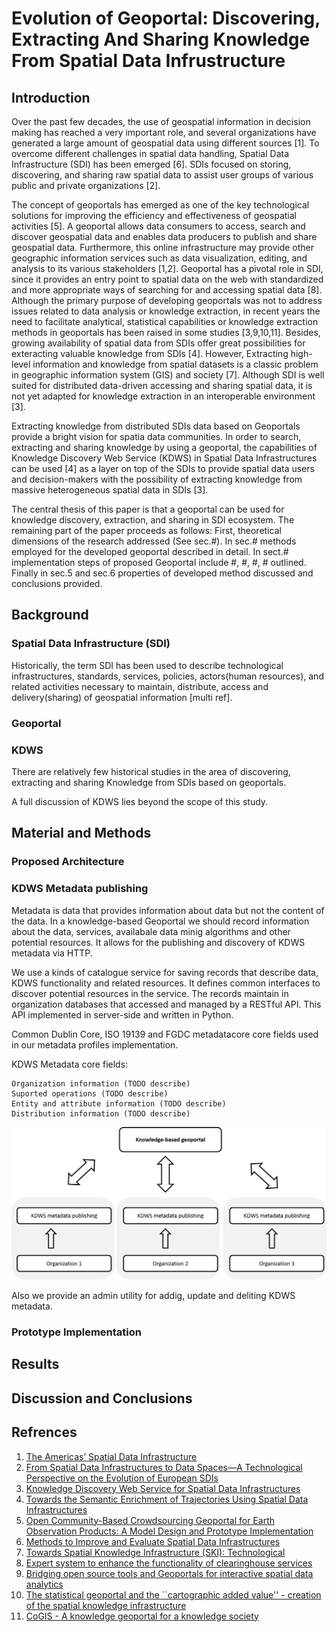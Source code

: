 # **Evolution of Geoportal: Discovering, Extracting And Sharing Knowledge From Spatial Data Infrustructure**

## Introduction

Over the past few decades, the use of geospatial information in decision making has reached a very important role, and several organizations have generated a large amount of geospatial data using different sources [1]. To overcome different  challenges in spatial data handling, Spatial Data Infrastructure (SDI) has been emerged [6]. SDIs focused on storing, discovering, and sharing raw spatial data to assist user groups of various public and private organizations [2].

The concept of geoportals has emerged as one of the key technological solutions for improving the efficiency and effectiveness of geospatial activities [5]. A geoportal allows data consumers to access, search and discover geospatial data and enables data producers to publish and share geospatial data. Furthermore, this online infrastructure may provide other geographic information services such as data visualization, editing, and analysis to its various stakeholders [1,2].
Geoportal has a pivotal role in SDI, since it provides an entry point to spatial data on the web with standardized and more appropriate ways of searching for and accessing spatial data [8].
Although the primary purpose of developing geoportals was not to address issues related to data analysis or knowledge extraction, in recent years the need to facilitate analytical, statistical capabilities or knowledge extraction methods in geoportals has been raised in some studies [3,9,10,11]. Besides, growing availability of spatial data from SDIs offer great possibilities for exteracting valuable knowledge from SDIs [4]. However, Extracting high-level information and knowledge from spatial datasets is a classic problem in geographic information system (GIS) and society [7]. Although SDI is well suited for distributed data-driven accessing and sharing spatial data, it is not yet adapted for knowledge extraction in an interoperable environment [3].

Extracting knowledge from distributed SDIs data based on Geoportals provide  a bright vision for spatia data communities. In order to search, extracting and sharing knowledge by using a geoportal, the capabilities of Knowledge Discovery Web Service (KDWS) in Spatial Data Infrastructures  can be used [4] as a layer on top of the SDIs to provide spatial data users and decision-makers with the possibility of extracting knowledge from massive heterogeneous spatial data in SDIs [3].

The central thesis of this paper is that a geoportal can be used for knowledge discovery, extraction, and sharing in SDI ecosystem. The remaining part of the paper proceeds as follows: First, theoretical dimensions of the research addressed (See sec.#). In sec.# methods employed for the developed geoportal described in detail. In sect.# implementation steps of proposed Geoportal include #, #, #, # outlined. Finally in sec.5 and sec.6 properties of developed method discussed and conclusions provided.

## Background

### Spatial Data Infrastructure (SDI)
Historically, the term SDI has been used to describe technological infrastructures, standards, services, policies, actors(human resources), and related activities necessary to maintain, distribute, access and delivery(sharing) of geospatial information [multi ref]. 


### Geoportal

### KDWS
There are relatively few historical studies in the area of discovering, extracting and sharing Knowledge from SDIs based on geoportals.

A full discussion of KDWS lies beyond the scope of this study.

## Material and Methods

### Proposed Architecture

### KDWS Metadata publishing

Metadata is data that provides information about data but not the content of the data. In a knowledge-based Geoportal we should record information about the data, services, availabale data minig algorithms and other potential resources. It allows for the publishing and discovery of KDWS metadata via HTTP.

We use a kinds of catalogue service for saving records that describe  data, KDWS functionality and related resources. It defines common interfaces to discover potential resources in the service. The records maintain in organization databases that accessed and managed by a RESTful API. This API  implemented in server-side and written in Python.

Common Dublin Core, ISO 19139 and FGDC metadatacore core fields used in our metadata profiles implementation.

KDWS Metadata core fields:

    Organization information (TODO describe)
    Suported operations (TODO describe)
    Entity and attribute information (TODO describe)
    Distribution information (TODO describe)

![alt](docs/figures/metadat_publishing.png)

Also we provide an admin utility for addig, update and deliting KDWS metadata.

### Prototype Implementation

## Results

## Discussion and Conclusions

## Refrences

1. [The Americas’ Spatial Data Infrastructure](https://www.mdpi.com/2220-9964/8/10/432/htm)
2. [From Spatial Data Infrastructures to Data Spaces—A Technological Perspective on the Evolution of European SDIs](https://www.mdpi.com/2220-9964/9/3/176)
3. [Knowledge Discovery Web Service for Spatial Data Infrastructures](https://www.mdpi.com/2220-9964/10/1/12)
4. [Towards the Semantic Enrichment of Trajectories Using Spatial Data Infrastructures](https://www.mdpi.com/2220-9964/10/12/825/htm)
5. [Open Community-Based Crowdsourcing Geoportal for Earth Observation Products: A Model Design and Prototype Implementation](https://www.mdpi.com/2220-9964/10/1/24/htm)
6. [Methods to Improve and Evaluate Spatial Data Infrastructures](https://lucris.lub.lu.se/ws/portalfiles/portal/5908447/2440815.pdf)
7. [Towards Spatial Knowledge Infrastructure (SKI): Technological](https://agile-online.org/conference_paper/cds/agile_2018/shortpapers/89%20AGILE_2018_Rivised%20Paper.pdf)
8. [Expert system to enhance the functionality of clearinghouse services](https://www.sciencedirect.com/science/article/pii/S0198971510000621)
9. [Bridging open source tools and Geoportals for interactive spatial data analytics](https://www.tandfonline.com/doi/full/10.1080/10095020.2019.1645497)
10. [The statistical geoportal and the ``cartographic added value'' - creation of the spatial knowledge infrastructure](https://www.researchgate.net/publication/258646417_The_statistical_geoportal_and_the_cartographic_added_value''_-_creation_of_the_spatial_knowledge_infrastructure)
11. [CoGIS - A knowledge geoportal for a knowledge society](http://www.saeon.ac.za/enewsleter-archives/2009/july-2009/cogis-a-knowledge-geoportal-for-a-knowledge-society)

